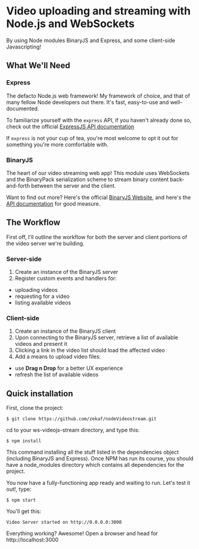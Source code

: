 # Video uploading and streaming with Node.js and WebSockets

By using Node modules BinaryJS and Express, and
some client-side Javascripting!

## What We'll Need

### Express

The defacto Node.js web framework! My framework of choice, and that of many fellow
Node developers out there. It's fast, easy-to-use and well-documented.

To familiarize yourself with the `express` API, if you haven't already done so,
check out the official [ExpressJS API documentation](http://www.expressjs.com/api.html)

If `express` is not your cup of tea, you're most welcome to opt it out for something
you're more comfortable with.

### BinaryJS

The heart of our video streaming web app! This module uses WebSockets and the
BinaryPack serialization scheme to stream binary content back-and-forth between
the server and the client.

Want to find out more? Here's the official [BinaryJS Website](http://www.binaryjs.com/),
and here's the [API documentation](https://github.com/binaryjs/binaryjs/tree/master/doc)
for good measure.

## The Workflow

First off, I'll outline the workflow for both the server and client portions of
the video server we're building.

### Server-side

1. Create an instance of the BinaryJS server
2. Register custom events and handlers for:

* uploading videos
* requesting for a video
* listing available videos

### Client-side

1. Create an instance of the BinaryJS client
2. Upon connecting to the BinaryJS server, retrieve a list of available videos and present it
3. Clicking a link in the video list should load the affected video
4. Add a means to upload video files:

* use **Drag n Drop** for a better UX experience
* refresh the list of available videos

## Quick installation

First, clone the project:

```
$ git clone https://github.com/zekaf/nodeVideostream.git
```

cd to your ws-videojs-stream directory, and type this:

```
$ npm install
```
This command installing all the stuff listed in the dependencies object (including BinaryJS and Express). 
Once NPM has run its course, you should have a node_modules directory which contains all dependencies for the project.

You now have a fully-functioning app ready and waiting to run. Let's test it out!, type: 

```
$ npm start
```

You'll get this: 

```
Video Server started on http://0.0.0.0:3000
```

Everything working? Awesome! Open a browser and head for http://localhost:3000 
